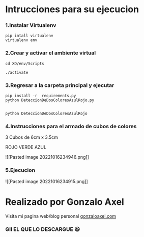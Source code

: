 # Intrucciones para su ejecucion
### 1.Instalar Virtualenv

	pip intall virtualenv
	virtualenv env

### 2.Crear y activar el ambiente virtual

    cd XD/env/Scripts
    
    ./activate

### 3.Regresar a la carpeta principal y ejecutar

    pip install -r  requirements.py
    python DeteccionDeDosColoresAzulRojo.py 


    python DeteccionDeDosColoresAzulRojo


### 4.Instrucciones para el armado de cubos de colores 


3 Cubos de 6cm x 3.5cm 

ROJO
VERDE
AZUL

![[Pasted image 20221016234946.png]]

### 5.Ejecucion

![[Pasted image 20221016234915.png]]

# Realizado por Gonzalo Axel 

Visita mi pagina web/blog personal <a href="http://gonzaloaxel.com" title="Title">gonzaloaxel.com</a>


###  GIl  EL QUE LO DESCARGUE 😆



